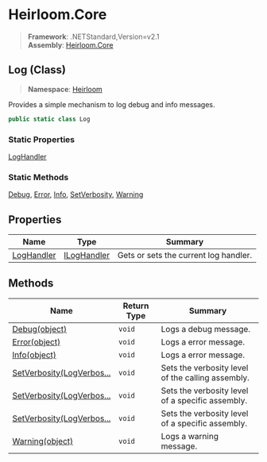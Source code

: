 # Heirloom.Core

> **Framework**: .NETStandard,Version=v2.1  
> **Assembly**: [Heirloom.Core][0]

## Log (Class)

> **Namespace**: [Heirloom][0]

Provides a simple mechanism to log debug and info messages.

```cs
public static class Log
```

### Static Properties

[LogHandler][1]

### Static Methods

[Debug][2], [Error][3], [Info][4], [SetVerbosity][5], [Warning][6]

## Properties

| Name            | Type             | Summary                               |
|-----------------|------------------|---------------------------------------|
| [LogHandler][1] | [ILogHandler][7] | Gets or sets the current log handler. |

## Methods

| Name                           | Return Type | Summary                                           |
|--------------------------------|-------------|---------------------------------------------------|
| [Debug(object)][2]             | `void`      | Logs a debug message.                             |
| [Error(object)][3]             | `void`      | Logs a error message.                             |
| [Info(object)][4]              | `void`      | Logs a error message.                             |
| [SetVerbosity(LogVerbos...][5] | `void`      | Sets the verbosity level of the calling assembly. |
| [SetVerbosity(LogVerbos...][5] | `void`      | Sets the verbosity level of a specific assembly.  |
| [SetVerbosity(LogVerbos...][5] | `void`      | Sets the verbosity level of a specific assembly.  |
| [Warning(object)][6]           | `void`      | Logs a warning message.                           |

[0]: ../../Heirloom.Core.md
[1]: Log/LogHandler.md
[2]: Log/Debug.md
[3]: Log/Error.md
[4]: Log/Info.md
[5]: Log/SetVerbosity.md
[6]: Log/Warning.md
[7]: ILogHandler.md
